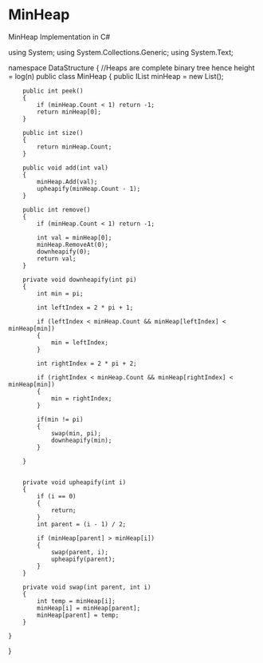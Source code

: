 # MinHeap
MinHeap Implementation in C#



using System;
using System.Collections.Generic;
using System.Text;

namespace DataStructure
{
    //Heaps are complete binary tree hence height = log(n)
    public class MinHeap
    {
        public IList<int> minHeap = new List<int>();

        public int peek()
        {
            if (minHeap.Count < 1) return -1;
            return minHeap[0];
        }

        public int size()
        {
            return minHeap.Count;
        }

        public void add(int val)
        {
            minHeap.Add(val);
            upheapify(minHeap.Count - 1);
        }

        public int remove()
        {
            if (minHeap.Count < 1) return -1;

            int val = minHeap[0];
            minHeap.RemoveAt(0);
            downheapify(0);
            return val;
        }

        private void downheapify(int pi)
        {
            int min = pi;

            int leftIndex = 2 * pi + 1;

            if (leftIndex < minHeap.Count && minHeap[leftIndex] < minHeap[min])
            {
                min = leftIndex;
            }

            int rightIndex = 2 * pi + 2;

            if (rightIndex < minHeap.Count && minHeap[rightIndex] < minHeap[min])
            {
                min = rightIndex;
            }

            if(min != pi)
            {
                swap(min, pi);
                downheapify(min);
            }

        }


        private void upheapify(int i)
        {
            if (i == 0)
            {
                return;
            }
            int parent = (i - 1) / 2;

            if (minHeap[parent] > minHeap[i])
            {
                swap(parent, i);
                upheapify(parent);
            }
        }

        private void swap(int parent, int i)
        {
            int temp = minHeap[i];
            minHeap[i] = minHeap[parent];
            minHeap[parent] = temp;
        }

    }
}
